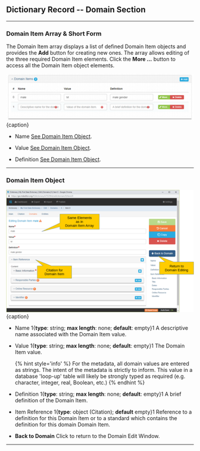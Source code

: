## Dictionary Record -- Domain Section
---

### Domain Item Array & Short Form

The <span class="md-panel">Domain Item</span> array displays a list of defined <span class="md-panel">Domain Item</span> objects and provides the <strong class="btn btn-info btn-xs"> <i class="fa fa-plus"> </i> Add</strong> button for creating new ones.  The array allows editing of the three required <span class="md-panel">Domain Item</span> elements.  Click the <strong class="btn btn-success btn-xs"> <i class="fa fa-pencil"> </i> More ...</strong> button to access all the <span class="md-panel">Domain Item</span> object elements.

![Domain Item Array](/assets/reference/edit-objects/dictionary/domains/domainItem-array.png){caption}

* <span class="md-element">Name</span> [See Domain Item Object](#domain-item-object).

* <span class="md-element">Value</span> [See Domain Item Object](#domain-item-object).  

* <span class="md-element">Definition</span> [See Domain Item Object](#domain-item-object).  

---

### Domain Item Object

![Domain Item Edit Window](/assets/reference/edit-objects/dictionary/domains/domainItem.png){caption}

* <span class="md-element">Name</span> <i class="fa fa-asterisk required" title="Required"> </i> 1{**type**: string; **max length**: none; **default**: empty}1 A descriptive name associated with the <span class="md-panel">Domain Item</span> value.

* <span class="md-element">Value</span> <i class="fa fa-asterisk required" title="Required"> </i> 1{**type**: string; **max length**: none; **default**: empty}1  The <span class="md-panel">Domain Item</span> value.  

  {% hint style='info' %}
  For the metadata, all domain values are entered as strings.  The intent of the metadata is strictly to inform.  This value in a database 'loop-up' table will likely be strongly typed as required (e.g. character, integer, real, Boolean, etc.)
  {% endhint %}

* <span class="md-element">Definition</span> <i class="fa fa-asterisk required" title="Required"> </i> 1{**type**: string; **max length**: none; **default**: empty}1  A brief definition of the <span class="md-panel">Domain Item</span>. 

* <span class="md-panel">Item Reference</span> 1{**type**: object (<span class="md-panel">Citation</span>); **default** empty}1 Reference to a definition for this <span class="md-panel">Domain Item</span> or to a standard which contains the definition for this domain <span class="md-panel">Domain Item</span>.

* <strong class="btn btn-primary btn-xs"> <i class="fa fa-arrow-left"> </i> Back to Domain</strong> Click to return to the <span class="md-section">Domain</span> <span class="md-window">Edit Window</span>.

---
